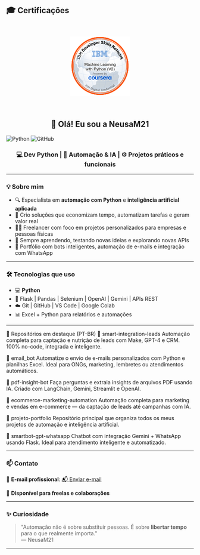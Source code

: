 ## 🎓 Certificações

<br/>
<p align="center">
  <a href="https://www.credly.com/badges/baad4ec1-70c7-4d20-8e5b-94c946222618/public_url" target="_blank">
    <img src="https://raw.githubusercontent.com/NeusaM21/NeusaM21/main/machine-learning-with-python-v2.png" alt="IBM ML Badge" width="160"/>
  </a>
</p>
<br/>

<h2 align="center">👋 Olá! Eu sou a NeusaM21</h2>

![Python](https://img.shields.io/badge/Python-3670A0?style=for-the-badge&logo=python&logoColor=fff)
![GitHub](https://img.shields.io/badge/GitHub-000?style=for-the-badge&logo=github&logoColor=white)


<h3 align="center">💻 Dev Python | 🤖 Automação & IA | ⚙️ Projetos práticos e funcionais</h3>

---

### 💡 Sobre mim

- 🔍 Especialista em **automação com Python** e **inteligência artificial aplicada**
- 🚀 Crio soluções que economizam tempo, automatizam tarefas e geram valor real
- 👩‍💻 Freelancer com foco em projetos personalizados para empresas e pessoas físicas
- 🌱 Sempre aprendendo, testando novas ideias e explorando novas APIs
- 📂 Portfólio com bots inteligentes, automação de e-mails e integração com WhatsApp

---

### 🛠️ Tecnologias que uso

- 💻 **Python**
- 🧩 Flask | Pandas | Selenium | OpenAI | Gemini | APIs REST
- ☁️ Git | GitHub | VS Code | Google Colab
- 📊 Excel + Python para relatórios e automações

---

📌 Repositórios em destaque (PT-BR)
📁 smart-integration-leads
Automação completa para captação e nutrição de leads com Make, GPT-4 e CRM. 100% no-code, integrada e inteligente.

📁 email_bot
Automatize o envio de e-mails personalizados com Python e planilhas Excel. Ideal para ONGs, marketing, lembretes ou atendimentos automáticos.

📁 pdf-insight-bot
Faça perguntas e extraia insights de arquivos PDF usando IA. Criado com LangChain, Gemini, Streamlit e OpenAI.

📁 ecommerce-marketing-automation
Automação completa para marketing e vendas em e-commerce — da captação de leads até campanhas com IA.

📁 projeto-portfolio
Repositório principal que organiza todos os meus projetos de automação e inteligência artificial.

📁 smartbot-gpt-whatsapp
Chatbot com integração Gemini + WhatsApp usando Flask. Ideal para atendimento inteligente e automatizado.

---

### 📫 Contato

📧 **E-mail profissional**: [📬 Enviar e-mail](mailto:contact.neusam21@gmail.com)

💼 **Disponível para freelas e colaborações**

---

### ✨ Curiosidade

> "Automação não é sobre substituir pessoas. É sobre **libertar tempo** para o que realmente importa."  
— NeusaM21

---
